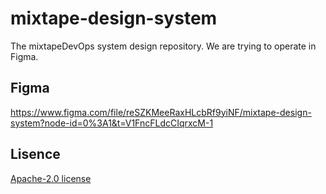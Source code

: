 # mixtape-design-system
The mixtapeDevOps system design repository. We are trying to operate in Figma.

## Figma
https://www.figma.com/file/reSZKMeeRaxHLcbRf9yiNF/mixtape-design-system?node-id=0%3A1&t=V1FncFLdcCIqrxcM-1

## Lisence
[Apache-2.0 license](https://github.com/mixtapeDevOps/mixtape-design-system/blob/main/LICENSE)
